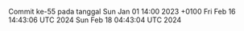 Commit ke-55 pada tanggal Sun Jan 01 14:00 2023 +0100
Fri Feb 16 14:43:06 UTC 2024
Sun Feb 18 04:43:04 UTC 2024
